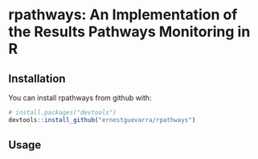 
<!-- README.md is generated from README.Rmd. Please edit that file -->

# rpathways: An Implementation of the Results Pathways Monitoring in R

## Installation

You can install rpathways from github with:

``` r
# install.packages("devtools")
devtools::install_github("ernestguevarra/rpathways")
```

## Usage
